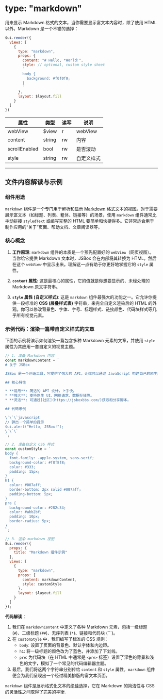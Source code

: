 # type: "markdown"

用来显示 Markdown 格式的文本，当你需要显示富文本内容时，除了使用 HTML 以外，Markdown 是一个不错的选择：

```js
$ui.render({
  views: [
    {
      type: "markdown",
      props: {
        content: "# Hello, *World!",
        style: // optional, custom style sheet
        `
        body {
          background: #f0f0f0;
        }
        `
      },
      layout: $layout.fill
    }
  ]
})
```

属性 | 类型 | 读写 | 说明
---|---|---|---
webView | $view | r | webView
content | string | rw | 内容
scrollEnabled | bool | rw | 是否滚动
style | string | rw | 自定义样式

---

## 文件内容解读与示例

### 组件用途

`markdown` 组件是一个专门用于解析和显示 [Markdown](https://www.markdownguide.org/basic-syntax/) 格式文本的视图。对于需要展示富文本（如标题、列表、粗体、链接等）的场景，使用 `markdown` 组件通常比手动拼接 `styledText` 或编写完整的 HTML 要简单和快捷得多。它非常适合用于制作应用的“关于”页面、帮助文档、文章阅读器等。

### 核心概念

1.  **工作原理**: `markdown` 组件的本质是一个预先配置好的 `webView`（网页视图）。当你给它提供 Markdown 文本时，JSBox 会在内部将其转换为 HTML，然后在这个 `webView` 中显示出来。理解这一点有助于你更好地掌握它的 `style` 属性。

2.  **`content` 属性**: 这是最核心的属性，它的值就是你想要显示的、未经处理的 Markdown 原文字符串。

3.  **`style` 属性 (自定义样式)**: 这是 `markdown` 组件最强大的功能之一。它允许你提供一段标准的 **CSS (层叠样式表)** 字符串，来完全自定义渲染后的 HTML 的外观。你可以修改背景色、字体、字号、标题样式、链接颜色、代码块样式等几乎所有视觉元素。

### 示例代码：渲染一篇带自定义样式的文章

下面的示例将演示如何渲染一篇包含多种 Markdown 元素的文章，并使用 `style` 属性为其应用一套自定义的视觉主题。

```javascript
// 1. 准备 Markdown 内容
const markdownContent = `
# 关于 JSBox

JSBox 是一个创造工具，它提供了强大的 API，让你可以通过 JavaScript 构建自己的原生应用。

## 核心特性

* **易用**: 简洁的 API 设计，上手快。
* **强大**: 支持原生 UI、网络请求、数据存储等。
* **灵活**: 可通过[社区](https://jsboxbbs.com/)获取和分享脚本。

## 代码示例

\`\`\`javascript
// 弹出一个简单的提示
$ui.alert("Hello, JSBox!");
\`\`\`
`;

// 2. 准备自定义 CSS 样式
const customStyle = `
body {
  font-family: -apple-system, sans-serif;
  background-color: #f8f8f8;
  color: #333;
  padding: 15px;
}
h1 {
  color: #007aff;
  border-bottom: 2px solid #007aff;
  padding-bottom: 5px;
}
pre {
  background-color: #282c34;
  color: #abb2bf;
  padding: 10px;
  border-radius: 5px;
}
`;

// 3. 渲染 markdown 视图
$ui.render({
  props: {
    title: "Markdown 组件示例"
  },
  views: [
    {
      type: "markdown",
      props: {
        content: markdownContent,
        style: customStyle
      },
      layout: $layout.fill
    }
  ]
});
```

**代码解读**：

1.  我们在 `markdownContent` 中定义了各种 Markdown 元素，包括一级标题 (`#`)、二级标题 (`##`)、无序列表 (`*`)、链接和代码块 (\`\`\`)。
2.  在 `customStyle` 中，我们编写了标准的 CSS 规则：
    - `body`: 设置了页面的背景色、默认字体和内边距。
    - `h1`: 将一级标题的颜色改为了蓝色，并添加了下划线。
    - `pre`: 为代码块（在 HTML 中通常是 `<pre>` 标签）设置了深色的背景和浅色的文字，模拟了一个常见的代码编辑器主题。
3.  最后，我们将这两个字符串分别传给 `content` 和 `style` 属性，`markdown` 组件便会为我们呈现出一个经过精美排版的富文本页面。

`markdown` 组件是展示格式化文本的绝佳选择，它在 Markdown 的简洁性与 CSS 的灵活性之间取得了完美的平衡. 
